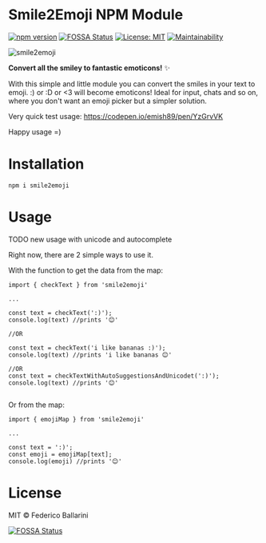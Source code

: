 # Smile2Emoji NPM Module

[![npm version](https://badge.fury.io/js/smile2emoji.svg)](https://badge.fury.io/js/smile2emoji)
[![FOSSA Status](https://app.fossa.io/api/projects/git%2Bgithub.com%2Femish89%2Fsmile2emoji.svg?type=shield)](https://app.fossa.io/projects/git%2Bgithub.com%2Femish89%2Fsmile2emoji?ref=badge_shield)
[![License: MIT](https://img.shields.io/badge/License-MIT-blue.svg)](https://opensource.org/licenses/MIT)
[![Maintainability](https://api.codeclimate.com/v1/badges/8bdab2e8ea80f30811bd/maintainability)](https://codeclimate.com/github/emish89/smile2emoji/maintainability)

![smile2emoji](https://socialify.git.ci/emish89/smile2emoji/image?font=Raleway&forks=1&language=1&owner=1&stargazers=1&theme=Dark)

**Convert all the smiley to fantastic emoticons!** ✨

With this simple and little module you can convert the smiles in your text to emoji.
:) or :D or <3 will become emoticons!
Ideal for input, chats and so on, where you don't want an emoji picker but a simpler solution.

Very quick test usage:
https://codepen.io/emish89/pen/YzGrvVK

Happy usage =)

# Installation

```
npm i smile2emoji
```

# Usage

TODO new usage with unicode and autocomplete

Right now, there are 2 simple ways to use it.

With the function to get the data from the map:

```
import { checkText } from 'smile2emoji'

...

const text = checkText(':)');
console.log(text) //prints '😊'

//OR

const text = checkText('i like bananas :)');
console.log(text) //prints 'i like bananas 😊'

//OR
const text = checkTextWithAutoSuggestionsAndUnicodet(':)');
console.log(text) //prints '😊'


```

Or from the map:

```
import { emojiMap } from 'smile2emoji'

...

const text = ':)';
const emoji = emojiMap[text];
console.log(emoji) //prints '😊'

```

# License

MIT © Federico Ballarini

[![FOSSA Status](https://app.fossa.io/api/projects/git%2Bgithub.com%2Femish89%2Fsmile2emoji.svg?type=large)](https://app.fossa.io/projects/git%2Bgithub.com%2Femish89%2Fsmile2emoji?ref=badge_large)
